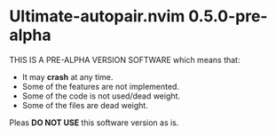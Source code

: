 # Ultimate-autopair.nvim 0.5.0-pre-alpha
THIS IS A PRE-ALPHA VERSION SOFTWARE which means that:
+ It may **crash** at any time.
+ Some of the features are not implemented.
+ Some of the code is not used/dead weight.
+ Some of the files are dead weight.

Pleas **DO NOT USE** this software version as is.

